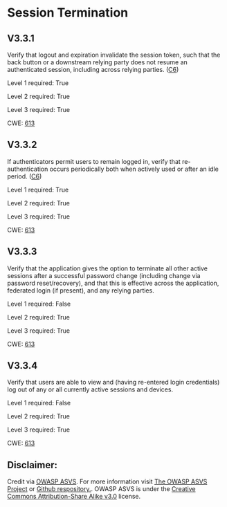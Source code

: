 #  Session Termination
## V3.3.1
Verify that logout and expiration invalidate the session token, such that the back button or a downstream relying party does not resume an authenticated session, including across relying parties. ([C6](https://owasp.org/www-project-proactive-controls/#div-numbering))
Level 1 required: True
Level 2 required: True
Level 3 required: True
CWE: [613](https://cwe.mitre.org/data/definitions/613)
## V3.3.2
If authenticators permit users to remain logged in, verify that re-authentication occurs periodically both when actively used or after an idle period. ([C6](https://owasp.org/www-project-proactive-controls/#div-numbering))
Level 1 required: True
Level 2 required: True
Level 3 required: True
CWE: [613](https://cwe.mitre.org/data/definitions/613)
## V3.3.3
Verify that the application gives the option to terminate all other active sessions after a successful password change (including change via password reset/recovery), and that this is effective across the application, federated login (if present), and any relying parties.
Level 1 required: False
Level 2 required: True
Level 3 required: True
CWE: [613](https://cwe.mitre.org/data/definitions/613)
## V3.3.4
Verify that users are able to view and (having re-entered login credentials) log out of any or all currently active sessions and devices.
Level 1 required: False
Level 2 required: True
Level 3 required: True
CWE: [613](https://cwe.mitre.org/data/definitions/613)

## Disclaimer:
Credit via [OWASP ASVS](https://owasp.org/www-project-application-security-verification-standard/). For more information visit [The OWASP ASVS Project](https://owasp.org/www-project-application-security-verification-standard/) or [Github respository.](https://github.com/OWASP/ASVS). OWASP ASVS is under the [Creative Commons Attribution-Share Alike v3.0](https://creativecommons.org/licenses/by-sa/3.0/) license.
